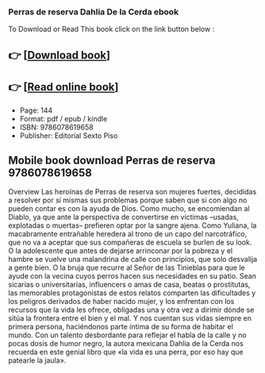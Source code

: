 ### Perras de reserva Dahlia De la Cerda ebook

To Download or Read This book click on the link button below :

## 👉  [**[Download book](http://get-pdfs.com/download.php?group=book&from=github.com&id=674637&lnk=1081 "Download book")**]

## 👉  [**[Read online book](http://get-pdfs.com/download.php?group=book&from=github.com&id=674637&lnk=1081 "Read online book")**]


* Page: 144
* Format: pdf / epub / kindle
* ISBN: 9786078619658
* Publisher: Editorial Sexto Piso



## Mobile book download Perras de reserva 9786078619658


Overview
Las heroínas de Perras de reserva son mujeres fuertes, decididas a resolver por sí mismas sus problemas porque saben que si con algo no pueden contar es con la ayuda de Dios. Como mucho, se encomiendan al Diablo, ya que ante la perspectiva de convertirse en víctimas –usadas, explotadas o muertas– prefieren optar por la sangre ajena. Como Yuliana, la macabramente entrañable heredera al trono de un capo del narcotráfico, que no va a aceptar que sus compañeras de escuela se burlen de su look. O la adolescente que antes de dejarse arrinconar por la pobreza y el hambre se vuelve una malandrina de calle con principios, que solo desvalija a gente bien. O la bruja que recurre al Señor de las Tinieblas para que le ayude con la vecina cuyos perros hacen sus necesidades en su patio. Sean sicarias o universitarias, influencers o amas de casa, beatas o prostitutas, las memorables protagonistas de estos relatos comparten las dificultades y los peligros derivados de haber nacido mujer, y los enfrentan con los recursos que la vida les ofrece, obligadas una y otra vez a dirimir dónde se sitúa la frontera entre el bien y el mal. Y nos cuentan sus vidas siempre en primera persona, haciéndonos parte íntima de su forma de habitar el mundo. Con un talento desbordante para reflejar el habla de la calle y no pocas dosis de humor negro, la autora mexicana Dahlia de la Cerda nos recuerda en este genial libro que «la vida es una perra, por eso hay que patearle la jaula».



